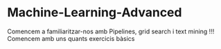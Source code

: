 # Machine-Learning-Advanced
Comencem a familiaritzar-nos amb Pipelines, grid search i text mining !!! Comencem amb uns quants exercicis bàsics
